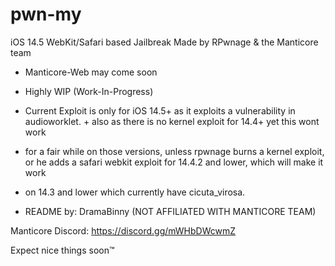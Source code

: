 # pwn-my
iOS 14.5 WebKit/Safari based Jailbreak
Made by RPwnage & the Manticore team


* Manticore-Web may come soon
* Highly WIP (Work-In-Progress)
* Current Exploit is only for iOS 14.5+ as it exploits a vulnerability in audioworklet. + also as there is no kernel exploit for 14.4+ yet this wont work 
* for a fair while on those versions, unless rpwnage burns a kernel exploit, or he adds a safari webkit exploit for 14.4.2 and lower, which will make it work 
* on 14.3 and lower which currently have cicuta_virosa.

* README by: DramaBinny (NOT AFFILIATED WITH MANTICORE TEAM)

Manticore Discord: https://discord.gg/mWHbDWcwmZ

Expect nice things soon™
